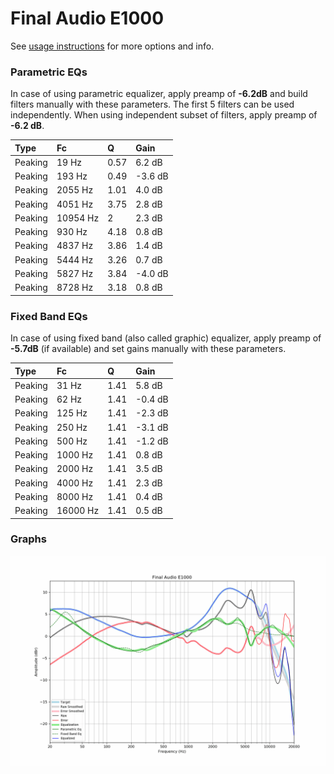 # Final Audio E1000
See [usage instructions](https://github.com/jaakkopasanen/AutoEq#usage) for more options and info.

### Parametric EQs
In case of using parametric equalizer, apply preamp of **-6.2dB** and build filters manually
with these parameters. The first 5 filters can be used independently.
When using independent subset of filters, apply preamp of **-6.2 dB**.

| Type    | Fc       |    Q | Gain    |
|:--------|:---------|:-----|:--------|
| Peaking | 19 Hz    | 0.57 | 6.2 dB  |
| Peaking | 193 Hz   | 0.49 | -3.6 dB |
| Peaking | 2055 Hz  | 1.01 | 4.0 dB  |
| Peaking | 4051 Hz  | 3.75 | 2.8 dB  |
| Peaking | 10954 Hz | 2    | 2.3 dB  |
| Peaking | 930 Hz   | 4.18 | 0.8 dB  |
| Peaking | 4837 Hz  | 3.86 | 1.4 dB  |
| Peaking | 5444 Hz  | 3.26 | 0.7 dB  |
| Peaking | 5827 Hz  | 3.84 | -4.0 dB |
| Peaking | 8728 Hz  | 3.18 | 0.8 dB  |

### Fixed Band EQs
In case of using fixed band (also called graphic) equalizer, apply preamp of **-5.7dB**
(if available) and set gains manually with these parameters.

| Type    | Fc       |    Q | Gain    |
|:--------|:---------|:-----|:--------|
| Peaking | 31 Hz    | 1.41 | 5.8 dB  |
| Peaking | 62 Hz    | 1.41 | -0.4 dB |
| Peaking | 125 Hz   | 1.41 | -2.3 dB |
| Peaking | 250 Hz   | 1.41 | -3.1 dB |
| Peaking | 500 Hz   | 1.41 | -1.2 dB |
| Peaking | 1000 Hz  | 1.41 | 0.8 dB  |
| Peaking | 2000 Hz  | 1.41 | 3.5 dB  |
| Peaking | 4000 Hz  | 1.41 | 2.3 dB  |
| Peaking | 8000 Hz  | 1.41 | 0.4 dB  |
| Peaking | 16000 Hz | 1.41 | 0.5 dB  |

### Graphs
![](./Final%20Audio%20E1000.png)